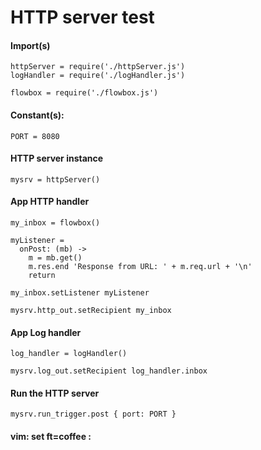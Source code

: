 # HTTP server test

#### Import(s)

    httpServer = require('./httpServer.js')
    logHandler = require('./logHandler.js')

    flowbox = require('./flowbox.js')

#### Constant(s):

    PORT = 8080

#### HTTP server instance

    mysrv = httpServer()

#### App HTTP handler

    my_inbox = flowbox()

    myListener =
      onPost: (mb) ->
        m = mb.get()
        m.res.end 'Response from URL: ' + m.req.url + '\n'
        return

    my_inbox.setListener myListener

    mysrv.http_out.setRecipient my_inbox

#### App Log handler

    log_handler = logHandler()

    mysrv.log_out.setRecipient log_handler.inbox

#### Run the HTTP server

    mysrv.run_trigger.post { port: PORT }

#### vim: set ft=coffee :

